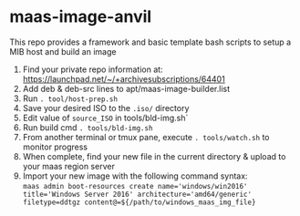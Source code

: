 # maas-image-anvil
This repo provides a framework and basic template bash scripts to setup a MIB host and build an image

1. Find your private repo information at: https://launchpad.net/~/+archivesubscriptions/64401
2. Add deb & deb-src lines to apt/maas-image-builder.list
3. Run `. tool/host-prep.sh`
4. Save your desired ISO to the `.iso/` directory
5. Edit value of `source_ISO` in tools/bld-img.sh`
6. Run build cmd `. tools/bld-img.sh`
7. From another terminal or tmux pane, execute `. tools/watch.sh` to monitor progress
8. When complete, find your new file in the current directory & upload to your maas region server
9. Import your new image with the following command syntax:    
    `maas admin boot-resources create name='windows/win2016' title='Windows Server 2016' architecture='amd64/generic' filetype=ddtgz content@=${/path/to/windows_maas_img_file}`
